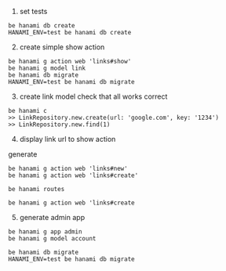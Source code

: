 1. set tests
```
be hanami db create
HANAMI_ENV=test be hanami db create
```

2. create simple show action
```
be hanami g action web 'links#show'
be hanami g model link
be hanami db migrate
HANAMI_ENV=test be hanami db migrate
```

3. create link model
check that all works correct
```
be hanami c
>> LinkRepository.new.create(url: 'google.com', key: '1234')
>> LinkRepository.new.find(1)
```

4. display link url to show action

generate
```
be hanami g action web 'links#new'
be hanami g action web 'links#create'
```

```
be hanami routes
```

```
be hanami g action web 'links#create
```

5. generate admin app

```
be hanami g app admin
be hanami g model account

be hanami db migrate
HANAMI_ENV=test be hanami db migrate
```
